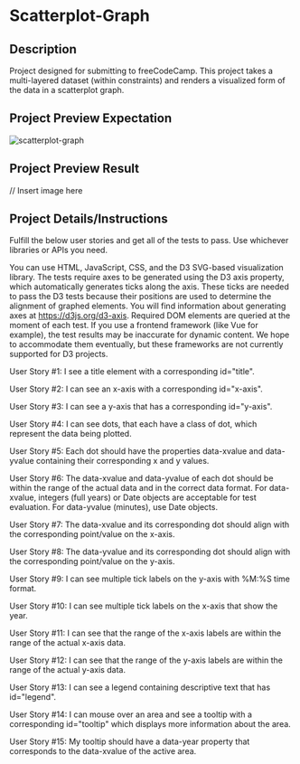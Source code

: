 # Scatterplot-Graph

## Description

Project designed for submitting to freeCodeCamp. This project takes a multi-layered dataset (within constraints) and renders a visualized form of the data in a scatterplot graph.

## Project Preview Expectation

![scatterplot-graph](https://github.com/user-attachments/assets/60eac402-7fa4-4b95-bf08-4ff0d5cab99d)

## Project Preview Result

// Insert image here

## Project Details/Instructions

Fulfill the below user stories and get all of the tests to pass. Use whichever libraries or APIs you need.

You can use HTML, JavaScript, CSS, and the D3 SVG-based visualization library. The tests require axes to be generated using the D3 axis property, which automatically generates ticks along the axis. These ticks are needed to pass the D3 tests because their positions are used to determine the alignment of graphed elements. You will find information about generating axes at https://d3js.org/d3-axis. Required DOM elements are queried at the moment of each test. If you use a frontend framework (like Vue for example), the test results may be inaccurate for dynamic content. We hope to accommodate them eventually, but these frameworks are not currently supported for D3 projects.

User Story #1: I see a title element with a corresponding id="title".

User Story #2: I can see an x-axis with a corresponding id="x-axis".

User Story #3: I can see a y-axis that has a corresponding id="y-axis".

User Story #4: I can see dots, that each have a class of dot, which represent the data being plotted.

User Story #5: Each dot should have the properties data-xvalue and data-yvalue containing their corresponding x and y values.

User Story #6: The data-xvalue and data-yvalue of each dot should be within the range of the actual data and in the correct data format. For data-xvalue, integers (full years) or Date objects are acceptable for test evaluation. For data-yvalue (minutes), use Date objects.

User Story #7: The data-xvalue and its corresponding dot should align with the corresponding point/value on the x-axis.

User Story #8: The data-yvalue and its corresponding dot should align with the corresponding point/value on the y-axis.

User Story #9: I can see multiple tick labels on the y-axis with %M:%S time format.

User Story #10: I can see multiple tick labels on the x-axis that show the year.

User Story #11: I can see that the range of the x-axis labels are within the range of the actual x-axis data.

User Story #12: I can see that the range of the y-axis labels are within the range of the actual y-axis data.

User Story #13: I can see a legend containing descriptive text that has id="legend".

User Story #14: I can mouse over an area and see a tooltip with a corresponding id="tooltip" which displays more information about the area.

User Story #15: My tooltip should have a data-year property that corresponds to the data-xvalue of the active area.
